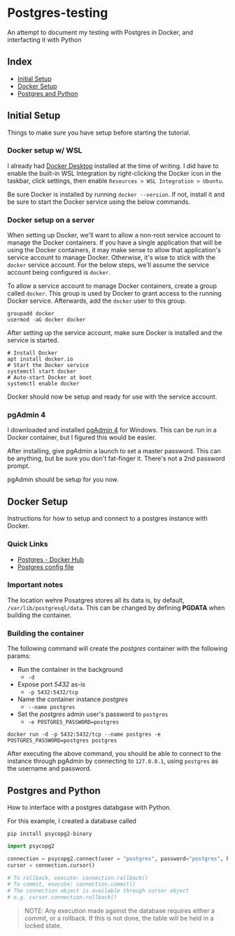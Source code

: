 # Postgres-testing

An attempt to document my testing with Postgres in Docker, and interfacting it with Python

## Index

- [Initial Setup](#Initial-Setup)
- [Docker Setup](#Docker-Setup)
- [Postgres and Python](#Postgres-and-Python)

## Initial Setup

Things to make sure you have setup before starting the tutorial.

### Docker setup w/ WSL

I already had [Docker Desktop](https://www.docker.com/products/docker-desktop) installed at the time of writing. I did have to enable the built-in WSL Integration by right-clicking the Docker icon in the taskbar, click settings, then enable `Resources > WSL Integration > Ubuntu`.

Be sure Docker is installed by running `docker --version`. If not, install it and be sure to start the Docker service using the below commands.

### Docker setup on a server

When setting up Docker, we'll want to allow a non-root service account to manage the Docker containers. If you have a single application that will be using the Docker containers, it may make sense to allow that application's service account to manage Docker. Otherwise, it's wise to stick with the `docker` service account. For the below steps, we'll assume the service account being configured is `docker`.

To allow a service account to manage Docker containers, create a group called `docker`. This group is used by Docker to grant access to the running Docker service. Afterwards, add the `docker` user to this group.

```shell
groupadd docker
usermod -aG docker docker
```

After setting up the service account, make sure Docker is installed and the service is started.

```shell
# Install Docker
apt install docker.io
# Start the Docker service
systemctl start docker
# Auto-start Docker at boot
systemctl enable docker
```

Docker should now be setup and ready for use with the service account.

### pgAdmin 4

I downloaded and installed [pgAdmin 4](https://www.pgadmin.org/download/) for Windows. This can be run in a Docker container, but I figured this would be easier.

After installing, give pgAdmin a launch to set a master password. This can be anything, but be sure you don't fat-finger it. There's not a 2nd password prompt.

pgAdmin should be setup for you now.

## Docker Setup

Instructions for how to setup and connect to a postgres instance with Docker.

### Quick Links

- [Postgres - Docker Hub](https://hub.docker.com/_/postgres)
- [Postgres config file](./my-postgres.conf)

### Important notes

The location wehre Posatgres stores all its data is, by default, `/var/lib/postgresql/data`. This can be changed by defining **PGDATA** when building the container.

### Building the container

The following command will create the _postgres_ container with the following params:

- Run the container in the background
  - `-d`
- Expose port _5432_ as-is
  - `-p 5432:5432/tcp`
- Name the container instance _postgres_
  - `--name postgres`
- Set the _postgres_ admin user's password to `postgres`
  - `-e POSTGRES_PASSWORD=postgres`

`docker run -d -p 5432:5432/tcp --name postgres -e POSTGRES_PASSWORD=postgres postgres`

After executing the above command, you should be able to connect to the instance through pgAdmin by connecting to `127.0.0.1`, using `postgres` as the username and password.

## Postgres and Python

How to interface with a postgres databgase with Python.

For this example, I created a database called

`pip install psycopg2-binary`

```python
import psycopg2

connection = psycopg2.connect(user = "postgres", password="postgres", host="127.0.0.1", port="5432", database="test_db")
cursor = connection.cursor()

# To rollback, execute: connection.rollback()
# To commit, execute: connection.commit()
# The connection object is available through cursor object
# e.g. cursor.connection.rollback()
```

> NOTE: Any execution made against the database requires either a commit, or a rollback. If this is not done, the table will be held in a locked state.
